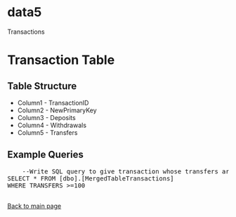 # data5
Transactions
<!DOCTYPE html>
<html lang="en">
<head>
    <meta charset="UTF-8">
    <meta name="viewport" content="width=device-width, initial-scale=1.0">
  
</head>
<body>
    <h1>Transaction Table</h1>
    <h2>Table Structure</h2>
    <ul>
        <li>Column1 - TransactionID</li>
        <li>Column2 - NewPrimaryKey</li>
       <li>Column3 - Deposits</li>
       <li>Column4 - Withdrawals</li>
       <li>Column5 - Transfers</li>
    </ul>
    <h2>Example Queries</h2>
    <pre>
    --Write SQL query to give transaction whose transfers are greater than and equal to 100
SELECT * FROM [dbo].[MergedTableTransactions]
WHERE TRANSFERS >=100
    </pre>
    <a href="../index.html">Back to main page</a>
</body>
</html>

